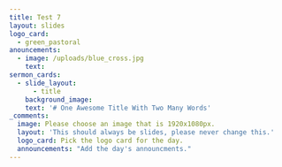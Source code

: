 ```yaml
---
title: Test 7
layout: slides
logo_card:
  - green_pastoral
anouncements:
  - image: /uploads/blue_cross.jpg
    text:
sermon_cards:
  - slide_layout:
      - title
    background_image:
    text: '# One Awesome Title With Two Many Words'
_comments:
  image: Please choose an image that is 1920x1080px.
  layout: 'This should always be slides, please never change this.'
  logo_card: Pick the logo card for the day.
  announcements: "Add the day's announcments."
---
```


